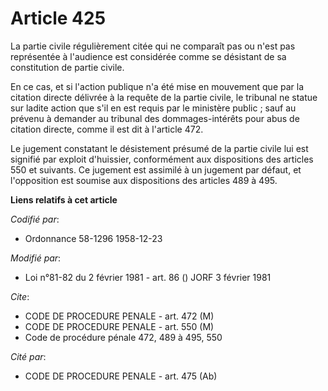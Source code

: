 # Article 425

La partie civile régulièrement citée qui ne comparaît pas ou n'est pas représentée à l'audience est considérée comme se
désistant de sa constitution de partie civile.

En ce cas, et si l'action publique n'a été mise en mouvement que par la citation directe délivrée à la requête de la partie
civile, le tribunal ne statue sur ladite action que s'il en est requis par le ministère public ; sauf au prévenu à demander
au tribunal des dommages-intérêts pour abus de citation directe, comme il est dit à l'article 472.

Le jugement constatant le désistement présumé de la partie civile lui est signifié par exploit d'huissier, conformément aux
dispositions des articles 550 et suivants. Ce jugement est assimilé à un jugement par défaut, et l'opposition est soumise aux
dispositions des articles 489 à 495.

**Liens relatifs à cet article**

_Codifié par_:

  - Ordonnance 58-1296 1958-12-23

_Modifié par_:

  - Loi n°81-82 du 2 février 1981 - art. 86 () JORF 3 février 1981

_Cite_:

  - CODE DE PROCEDURE PENALE - art. 472 (M)
  - CODE DE PROCEDURE PENALE - art. 550 (M)
  - Code de procédure pénale 472, 489 à 495, 550

_Cité par_:

  - CODE DE PROCEDURE PENALE - art. 475 (Ab)
